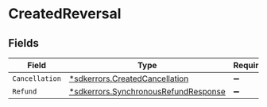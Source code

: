 # CreatedReversal


## Fields

| Field                                                                                    | Type                                                                                     | Required                                                                                 | Description                                                                              |
| ---------------------------------------------------------------------------------------- | ---------------------------------------------------------------------------------------- | ---------------------------------------------------------------------------------------- | ---------------------------------------------------------------------------------------- |
| `Cancellation`                                                                           | [*sdkerrors.CreatedCancellation](../../models/errors/createdcancellation.md)             | :heavy_minus_sign:                                                                       | N/A                                                                                      |
| `Refund`                                                                                 | [*sdkerrors.SynchronousRefundResponse](../../models/errors/synchronousrefundresponse.md) | :heavy_minus_sign:                                                                       | N/A                                                                                      |